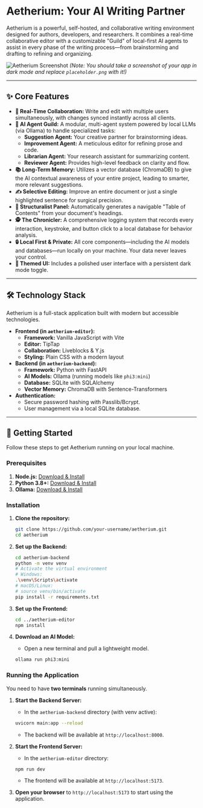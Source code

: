 # Aetherium: Your AI Writing Partner

Aetherium is a powerful, self-hosted, and collaborative writing environment designed for authors, developers, and researchers. It combines a real-time collaborative editor with a customizable "Guild" of local-first AI agents to assist in every phase of the writing process—from brainstorming and drafting to refining and organizing.

![Aetherium Screenshot](placeholder.png) 
*(Note: You should take a screenshot of your app in dark mode and replace `placeholder.png` with it!)*

---

## ✨ Core Features

*   **👥 Real-Time Collaboration:** Write and edit with multiple users simultaneously, with changes synced instantly across all clients.
*   **🧠 AI Agent Guild:** A modular, multi-agent system powered by local LLMs (via Ollama) to handle specialized tasks:
    *   **Suggestion Agent:** Your creative partner for brainstorming ideas.
    *   **Improvement Agent:** A meticulous editor for refining prose and code.
    *   **Librarian Agent:** Your research assistant for summarizing content.
    *   **Reviewer Agent:** Provides high-level feedback on clarity and flow.
*   **📚 Long-Term Memory:** Utilizes a vector database (ChromaDB) to give the AI contextual awareness of your entire project, leading to smarter, more relevant suggestions.
*   **✍️ Selective Editing:** Improve an entire document or just a single highlighted sentence for surgical precision.
*   **📂 Structuralist Panel:** Automatically generates a navigable "Table of Contents" from your document's headings.
*   **🕵️ The Chronicler:** A comprehensive logging system that records every interaction, keystroke, and button click to a local database for behavior analysis.
*   **🔒 Local First & Private:** All core components—including the AI models and databases—run locally on your machine. Your data never leaves your control.
*   **🎨 Themed UI:** Includes a polished user interface with a persistent dark mode toggle.

---

## 🛠️ Technology Stack

Aetherium is a full-stack application built with modern but accessible technologies.

*   **Frontend (in `aetherium-editor`):**
    *   **Framework:** Vanilla JavaScript with Vite
    *   **Editor:** TipTap
    *   **Collaboration:** Liveblocks & Y.js
    *   **Styling:** Plain CSS with a modern layout
*   **Backend (in `aetherium-backend`):**
    *   **Framework:** Python with FastAPI
    *   **AI Models:** Ollama (running models like `phi3:mini`)
    *   **Database:** SQLite with SQLAlchemy
    *   **Vector Memory:** ChromaDB with Sentence-Transformers
*   **Authentication:**
    *   Secure password hashing with Passlib/Bcrypt.
    *   User management via a local SQLite database.

---

## 🚀 Getting Started

Follow these steps to get Aetherium running on your local machine.

### Prerequisites

1.  **Node.js:** [Download & Install](https://nodejs.org/en/)
2.  **Python 3.8+:** [Download & Install](https://www.python.org/downloads/)
3.  **Ollama:** [Download & Install](https://ollama.com/)

### Installation

1.  **Clone the repository:**
    ```bash
    git clone https://github.com/your-username/aetherium.git
    cd aetherium
    ```

2.  **Set up the Backend:**
    ```bash
    cd aetherium-backend
    python -m venv venv
    # Activate the virtual environment
    # Windows:
    .\venv\Scripts\activate
    # macOS/Linux:
    # source venv/bin/activate
    pip install -r requirements.txt
    ```

3.  **Set up the Frontend:**
    ```bash
    cd ../aetherium-editor
    npm install
    ```

4.  **Download an AI Model:**
    *   Open a new terminal and pull a lightweight model.
    ```bash
    ollama run phi3:mini
    ```

### Running the Application

You need to have **two terminals** running simultaneously.

1.  **Start the Backend Server:**
    *   In the `aetherium-backend` directory (with venv active):
    ```bash
    uvicorn main:app --reload
    ```
    *   The backend will be available at `http://localhost:8000`.

2.  **Start the Frontend Server:**
    *   In the `aetherium-editor` directory:
    ```bash
    npm run dev
    ```
    *   The frontend will be available at `http://localhost:5173`.

3.  **Open your browser** to `http://localhost:5173` to start using the application.

